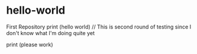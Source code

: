 # hello-world
First Repository
print (hello world)
// This is second round of testing since I don't know what I'm doing quite yet

print (please work)
